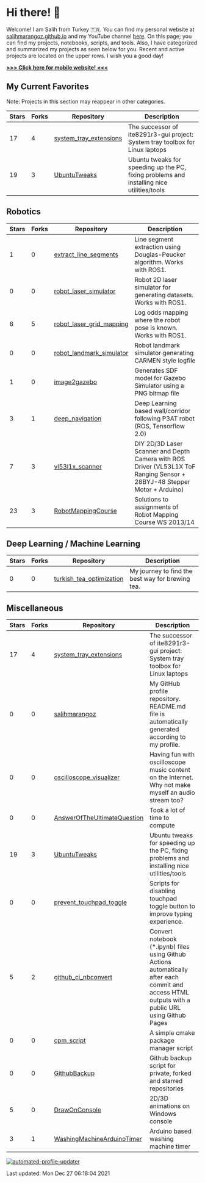 # Hi there! :wave: 

Welcome! I am Salih from Turkey :tr:. You can find my personal website at [salihmarangoz.github.io](https://salihmarangoz.github.io) and my YouTube channel [here](https://www.youtube.com/channel/UCu8rMm9uYrH-wwY1gI--fSQ). On this page; you can find my projects, notebooks, scripts, and tools. Also, I have categorized and summarized my projects as seen below for you. Recent and active projects are located on the upper rows. I wish you a good day!


[**>>> Click here for mobile website! <<<**](https://salihmarangoz.github.io/salihmarangoz/README_mobile)


## My Current Favorites

Note: Projects in this section may reappear in other categories.

| Stars | Forks | Repository | Description |
| ----- | ----- | ---------- | ----------- |
| 17 | 4 | [system_tray_extensions](https://github.com/salihmarangoz/system_tray_extensions) | The successor of ite8291r3-gui project: System tray toolbox for Linux laptops |
| 19 | 3 | [UbuntuTweaks](https://github.com/salihmarangoz/UbuntuTweaks) | Ubuntu tweaks for speeding up the PC, fixing problems and installing nice utilities/tools |

## Robotics

| Stars | Forks | Repository | Description |
| ----- | ----- | ---------- | ----------- |
| 1 | 0 | [extract_line_segments](https://github.com/salihmarangoz/extract_line_segments) | Line segment extraction using Douglas-Peucker algorithm. Works with ROS1. |
| 0 | 0 | [robot_laser_simulator](https://github.com/salihmarangoz/robot_laser_simulator) | Robot 2D laser simulator for generating datasets. Works with ROS1. |
| 6 | 5 | [robot_laser_grid_mapping](https://github.com/salihmarangoz/robot_laser_grid_mapping) | Log odds mapping where the robot pose is known. Works with ROS1. |
| 0 | 0 | [robot_landmark_simulator](https://github.com/salihmarangoz/robot_landmark_simulator) | Robot landmark simulator generating CARMEN style logfile |
| 1 | 0 | [image2gazebo](https://github.com/salihmarangoz/image2gazebo) | Generates SDF model for Gazebo Simulator using a PNG bitmap file |
| 3 | 1 | [deep_navigation](https://github.com/salihmarangoz/deep_navigation) | Deep Learning based wall/corridor following P3AT robot (ROS, Tensorflow 2.0) |
| 7 | 3 | [vl53l1x_scanner](https://github.com/salihmarangoz/vl53l1x_scanner) | DIY 2D/3D Laser Scanner and Depth Camera with ROS Driver (VL53L1X ToF Ranging Sensor + 28BYJ-48 Stepper Motor + Arduino) |
| 23 | 3 | [RobotMappingCourse](https://github.com/salihmarangoz/RobotMappingCourse) | Solutions to assignments of Robot Mapping Course WS 2013/14 |

## Deep Learning / Machine Learning

| Stars | Forks | Repository | Description |
| ----- | ----- | ---------- | ----------- |
| 0 | 0 | [turkish_tea_optimization](https://github.com/salihmarangoz/turkish_tea_optimization) | My journey to find the best way for brewing tea. |

## Miscellaneous

| Stars | Forks | Repository | Description |
| ----- | ----- | ---------- | ----------- |
| 17 | 4 | [system_tray_extensions](https://github.com/salihmarangoz/system_tray_extensions) | The successor of ite8291r3-gui project: System tray toolbox for Linux laptops |
| 0 | 0 | [salihmarangoz](https://github.com/salihmarangoz/salihmarangoz) | My GitHub profile repository. README.md file is automatically generated according to my profile. |
| 0 | 0 | [oscilloscope_visualizer](https://github.com/salihmarangoz/oscilloscope_visualizer) | Having fun with oscilloscope music content on the Internet. Why not make myself an audio stream too? |
| 0 | 0 | [AnswerOfTheUltimateQuestion](https://github.com/salihmarangoz/AnswerOfTheUltimateQuestion) | Took a lot of time to compute |
| 19 | 3 | [UbuntuTweaks](https://github.com/salihmarangoz/UbuntuTweaks) | Ubuntu tweaks for speeding up the PC, fixing problems and installing nice utilities/tools |
| 0 | 0 | [prevent_touchpad_toggle](https://github.com/salihmarangoz/prevent_touchpad_toggle) | Scripts for disabling touchpad toggle button to improve typing experience. |
| 5 | 2 | [github_ci_nbconvert](https://github.com/salihmarangoz/github_ci_nbconvert) | Convert notebook (*.ipynb) files using Github Actions automatically after each commit and access HTML outputs with a public URL using Github Pages |
| 0 | 0 | [cpm_script](https://github.com/salihmarangoz/cpm_script) | A simple cmake package manager script |
| 0 | 0 | [GithubBackup](https://github.com/salihmarangoz/GithubBackup) | Github backup script for private, forked and starred repositories |
| 5 | 0 | [DrawOnConsole](https://github.com/salihmarangoz/DrawOnConsole) | 2D/3D animations on Windows console |
| 3 | 1 | [WashingMachineArduinoTimer](https://github.com/salihmarangoz/WashingMachineArduinoTimer) | Arduino based washing machine timer |


[![automated-profile-updater](https://github.com/salihmarangoz/salihmarangoz/actions/workflows/update.yml/badge.svg)](https://github.com/salihmarangoz/salihmarangoz/actions/workflows/update.yml)



Last updated: Mon Dec 27 06:18:04 2021
